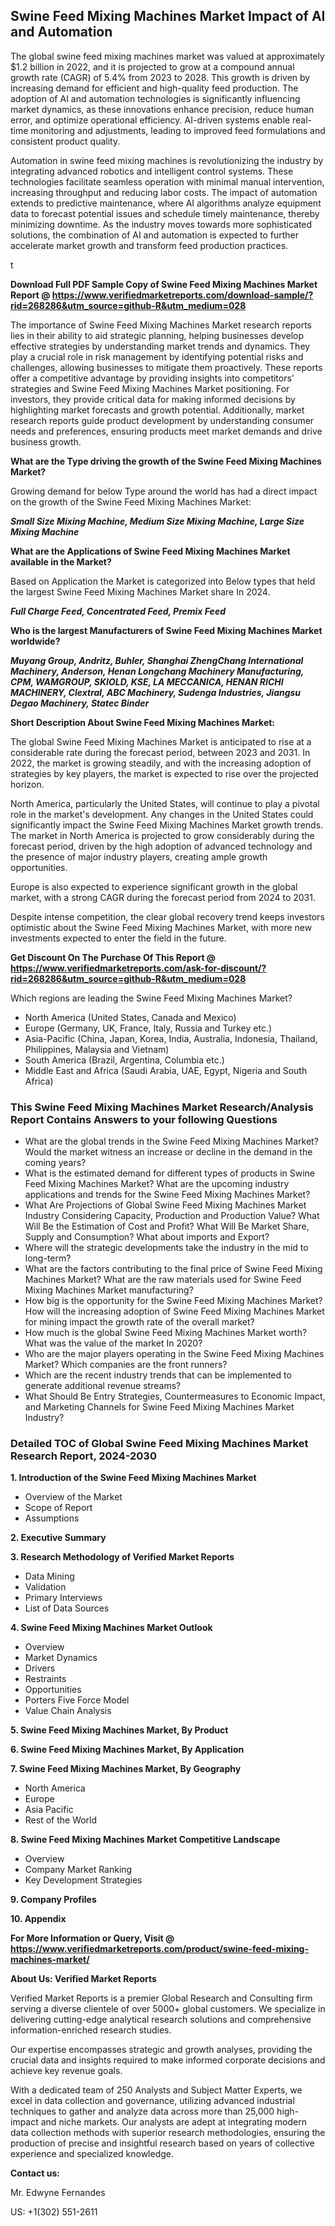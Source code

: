 <h2>Swine Feed Mixing Machines Market Impact of AI and Automation</h2><p>The global swine feed mixing machines market was valued at approximately $1.2 billion in 2022, and it is projected to grow at a compound annual growth rate (CAGR) of 5.4% from 2023 to 2028. This growth is driven by increasing demand for efficient and high-quality feed production. The adoption of AI and automation technologies is significantly influencing market dynamics, as these innovations enhance precision, reduce human error, and optimize operational efficiency. AI-driven systems enable real-time monitoring and adjustments, leading to improved feed formulations and consistent product quality.</p><p>Automation in swine feed mixing machines is revolutionizing the industry by integrating advanced robotics and intelligent control systems. These technologies facilitate seamless operation with minimal manual intervention, increasing throughput and reducing labor costs. The impact of automation extends to predictive maintenance, where AI algorithms analyze equipment data to forecast potential issues and schedule timely maintenance, thereby minimizing downtime. As the industry moves towards more sophisticated solutions, the combination of AI and automation is expected to further accelerate market growth and transform feed production practices.</p>t</p><p id="" class=""><strong>Download Full PDF Sample Copy of Swine Feed Mixing Machines Market Report @ <a href="https://www.verifiedmarketreports.com/download-sample/?rid=268286&utm_source=github-R&utm_medium=028" target="_blank">https://www.verifiedmarketreports.com/download-sample/?rid=268286&utm_source=github-R&utm_medium=028</a></strong></p><p>The importance of&nbsp;Swine Feed Mixing Machines Market research reports lies in their ability to aid strategic planning, helping businesses develop effective strategies by understanding market trends and dynamics. They play a crucial role in risk management by identifying potential risks and challenges, allowing businesses to mitigate them proactively. These reports offer a competitive advantage by providing insights into competitors' strategies and Swine Feed Mixing Machines Market positioning. For investors, they provide critical data for making informed decisions by highlighting market forecasts and growth potential. Additionally, market research reports guide product development by understanding consumer needs and preferences, ensuring products meet market demands and drive business growth.</p><p><strong>What are the&nbsp;Type driving the growth of the Swine Feed Mixing Machines Market?</strong></p><p id="" class="">Growing demand for below Type around the world has had a direct impact on the growth of the Swine Feed Mixing Machines Market:</p><em><strong>Small Size Mixing Machine, Medium Size Mixing Machine, Large Size Mixing Machine</strong></em></p><strong>What are the&nbsp;Applications&nbsp;of Swine Feed Mixing Machines Market available in the Market?</strong></p><p id="" class="">Based on Application the Market is categorized into Below types that held the largest Swine Feed Mixing Machines Market share In 2024.</p><em><strong>Full Charge Feed, Concentrated Feed, Premix Feed</strong></em></p><strong>Who is the largest Manufacturers of Swine Feed Mixing Machines Market worldwide?</strong></p><p><em><strong>Muyang Group, Andritz, Buhler, Shanghai ZhengChang International Machinery, Anderson, Henan Longchang Machinery Manufacturing, CPM, WAMGROUP, SKIOLD, KSE, LA MECCANICA, HENAN RICHI MACHINERY, Clextral, ABC Machinery, Sudenga Industries, Jiangsu Degao Machinery, Statec Binder</strong></em></p><p id="" class=""><strong>Short Description About Swine Feed Mixing Machines Market:</strong></p><p>The global Swine Feed Mixing Machines Market is anticipated to rise at a considerable rate during the forecast period, between 2023 and 2031. In 2022, the market is growing steadily, and with the increasing adoption of strategies by key players, the market is expected to rise over the projected horizon.</p><p>North America, particularly the United States, will continue to play a pivotal role in the market's development. Any changes in the United States could significantly impact the Swine Feed Mixing Machines Market growth trends. The market in North America is projected to grow considerably during the forecast period, driven by the high adoption of advanced technology and the presence of major industry players, creating ample growth opportunities.</p><p>Europe is also expected to experience significant growth in the global market, with a strong CAGR during the forecast period from 2024 to 2031.</p><p>Despite intense competition, the clear global recovery trend keeps investors optimistic about the Swine Feed Mixing Machines Market, with more new investments expected to enter the field in the future.</p><p id="" class=""><strong>Get Discount On The Purchase Of This Report @ <a href="https://www.verifiedmarketreports.com/ask-for-discount/?rid=268286&utm_source=github-R&utm_medium=028" target="_blank">https://www.verifiedmarketreports.com/ask-for-discount/?rid=268286&utm_source=github-R&utm_medium=028</a></strong></p>Which regions are leading the Swine Feed Mixing Machines Market?</p><ul><li>North America (United States, Canada and Mexico)</li><li>Europe (Germany, UK, France, Italy, Russia and Turkey etc.)</li><li>Asia-Pacific (China, Japan, Korea, India, Australia, Indonesia, Thailand, Philippines, Malaysia and Vietnam)</li><li>South America (Brazil, Argentina, Columbia etc.)</li><li>Middle East and Africa (Saudi Arabia, UAE, Egypt, Nigeria and South Africa)</li></ul><h3 id="" class="">This Swine Feed Mixing Machines Market Research/Analysis Report Contains Answers to your following Questions</h3><ul><li>What are the global trends in the Swine Feed Mixing Machines Market? Would the market witness an increase or decline in the demand in the coming years?</li><li>What is the estimated demand for different types of products in Swine Feed Mixing Machines Market? What are the upcoming industry applications and trends for the Swine Feed Mixing Machines Market?</li><li>What Are Projections of Global Swine Feed Mixing Machines Market Industry Considering Capacity, Production and Production Value? What Will Be the Estimation of Cost and Profit? What Will Be Market Share, Supply and Consumption? What about imports and Export?</li><li>Where will the strategic developments take the industry in the mid to long-term?</li><li>What are the factors contributing to the final price of Swine Feed Mixing Machines Market? What are the raw materials used for Swine Feed Mixing Machines Market manufacturing?</li><li>How big is the opportunity for the Swine Feed Mixing Machines Market? How will the increasing adoption of Swine Feed Mixing Machines Market for mining impact the growth rate of the overall market?</li><li>How much is the global Swine Feed Mixing Machines Market worth? What was the value of the market In 2020?</li><li>Who are the major players operating in the Swine Feed Mixing Machines Market? Which companies are the front runners?</li><li>Which are the recent industry trends that can be implemented to generate additional revenue streams?</li><li>What Should Be Entry Strategies, Countermeasures to Economic Impact, and Marketing Channels for Swine Feed Mixing Machines Market Industry?</li></ul><h3 id="" class="">Detailed TOC of Global Swine Feed Mixing Machines Market Research Report, 2024-2030</h3><p id="" class=""><strong>1. Introduction of the Swine Feed Mixing Machines Market</strong></p><ul><li>Overview of the Market</li><li>Scope of Report</li><li>Assumptions</li></ul><p id="" class=""><strong>2. Executive Summary</strong></p><p id="" class=""><strong>3. Research Methodology of Verified Market Reports</strong></p><ul><li>Data Mining</li><li>Validation</li><li>Primary Interviews</li><li>List of Data Sources</li></ul><p id="" class=""><strong>4. Swine Feed Mixing Machines Market Outlook</strong></p><ul><li>Overview</li><li>Market Dynamics</li><li>Drivers</li><li>Restraints</li><li>Opportunities</li><li>Porters Five Force Model</li><li>Value Chain Analysis</li></ul><p id="" class=""><strong>5. Swine Feed Mixing Machines Market, By Product</strong></p><p id="" class=""><strong>6. Swine Feed Mixing Machines Market, By Application</strong></p><p id="" class=""><strong>7. Swine Feed Mixing Machines Market, By Geography</strong></p><ul><li>North America</li><li>Europe</li><li>Asia Pacific</li><li>Rest of the World</li></ul><p id="" class=""><strong>8. Swine Feed Mixing Machines Market Competitive Landscape</strong></p><ul><li>Overview</li><li>Company Market Ranking</li><li>Key Development Strategies</li></ul><p id="" class=""><strong>9. Company Profiles</strong></p><p id="" class=""><strong>10. Appendix</strong></p><p id="" class=""><strong>For More Information or Query, Visit @ <a href="https://www.verifiedmarketreports.com/product/swine-feed-mixing-machines-market/" target="_blank">https://www.verifiedmarketreports.com/product/swine-feed-mixing-machines-market/</a></strong></p><p id="" class=""><strong>About Us: Verified Market Reports</strong></p><p id="" class="">Verified Market Reports is a premier Global Research and Consulting firm serving a diverse clientele of over 5000+ global customers. We specialize in delivering cutting-edge analytical research solutions and comprehensive information-enriched research studies.</p><p id="" class="">Our expertise encompasses strategic and growth analyses, providing the crucial data and insights required to make informed corporate decisions and achieve key revenue goals.</p><p id="" class="">With a dedicated team of 250 Analysts and Subject Matter Experts, we excel in data collection and governance, utilizing advanced industrial techniques to gather and analyze data across more than 25,000 high-impact and niche markets. Our analysts are adept at integrating modern data collection methods with superior research methodologies, ensuring the production of precise and insightful research based on years of collective experience and specialized knowledge.</p><p id="" class=""><strong>Contact us:</strong></p><p id="" class="">Mr. Edwyne Fernandes</p><p id="" class="">US: +1(302) 551-2611</p>
